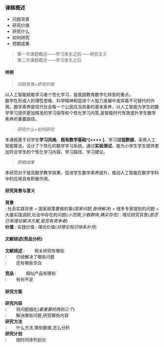 ### 课题概述
+ 问题背景
+ 研究价值
+ 研究什么
+ 如何研究
+ 预期成果
> 第一次课题概述——学习发生之前——经验主义  
> 第二次课题概述——学习发生之后

#### 样例
> *问题背景+研究价值*  

以人工智能赋能学习者个性化学习，是我国教育数字化转型的重点。  
数学在形成人的理性思维、科学精神和促进个人智力发展中发挥着不可替代的作用。数学素养是现代社会每一个公民应当具备的基本素养，以人工智能为学生的数学学习提供更加精准的学习指导和个性化学习内答,是智能时代有效提升学生数学素养的重要路径。  
> *研究什么+如何研究*  

本课题基于对学生**学习风格**、**既有数学基础^[<++> ]**、学习**过程数据**，采用人工智能算法，设计了个性化的数学学习系统，通过**实验测试**，能为小学生学生提供更加符合学生的个性化学习内容、学习路径、学习建议。  
> *预期成果*  

本研究对于提高数学教学效果，促进学生数学素养提升，推动人工智能在数学学科中的应用具有积极作用。

#### 研究背景与意义
**背景**  
: 社会实践背景
    + 国家政策要做的事(*国家问题,亟待解决*)
    + 很多专家提到的问题
    + 大量实践调研,社会中存在的问题(*小范围,少数群体,确实存在*)
: 理论研究背景(*是否已有理论解决方案,是否有竞争者*)  
**价值**
: 实践价值
: 理论价值(*对理论知识体系补充*)

#### 文献综述(竞品分析)
**文献综述**
: &emsp;&emsp;相关研究有哪些  
: &emsp;&emsp;已经解决了哪些问题  
: &emsp;&emsp;还有哪些空白  

**竞品**
: &emsp;&emsp;相似产品有哪些  
: &emsp;&emsp;有何不足  

#### 研究方案
**研究内容**  
: &emsp;&emsp;将问题细化(*最重要的两到三个*)  
: &emsp;&emsp;解决哪些问题,研究哪些内容  
**研究方法**  
: &emsp;&emsp;什么方法,哪些数据,怎么分析  
**研究计划**  
: &emsp;&emsp;按时间序列划分  

